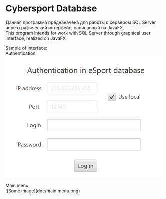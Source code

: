 # Cybersport Database

Данная программа преднаначена для работы с сервером SQL Server через графический интерфейс, написанный на JavaFX.
<br />
This program intends for work with SQL Server through graphical user interface, realized on JavaFX 


Sample of interface:
<br />
Authentication:
<br />
![Some image](doc/authentication.png)

Main menu:
<br />
![Some image](doc/main menu.png)

